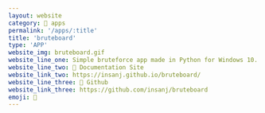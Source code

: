 ```yaml
---
layout: website
category: 🏬 apps
permalink: '/apps/:title'
title: 'bruteboard'
type: 'APP'
website_img: bruteboard.gif
website_line_one: Simple bruteforce app made in Python for Windows 10. Originally conceived as a clipboard-based utility, bruteboard has since been simplified to a tiny Python app.
website_line_two: 🚀 Documentation Site
website_link_two: https://insanj.github.io/bruteboard/
website_line_three: 👾 Github
website_link_three: https://github.com/insanj/bruteboard
emoji: 🐍
---
```

